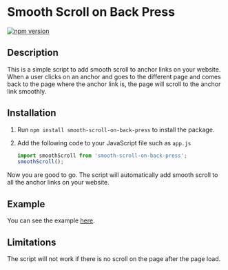 # Smooth Scroll on Back Press

[![npm version](https://badge.fury.io/js/smooth-scroll-on-back-press.svg)](https://badge.fury.io/js/smooth-scroll-on-back-press)

## Description

This is a simple script to add smooth scroll to anchor links on your website. When a user clicks on an anchor and goes to the different page and comes back to the page where the anchor link is, the page will scroll to the anchor link smoothly.

## Installation

1. Run `npm install smooth-scroll-on-back-press` to install the package.
2. Add the following code to your JavaScript file such as `app.js` 
    
    ```javascript
    import smoothScroll from 'smooth-scroll-on-back-press';
    smoothScroll();
    ```

Now you are good to go. The script will automatically add smooth scroll to all the anchor links on your website.


## Example
You can see the example [here](https://smooth-scroll-on-back-press.netlify.app/).

## Limitations

The script will not work if there is no scroll on the page after the page load.